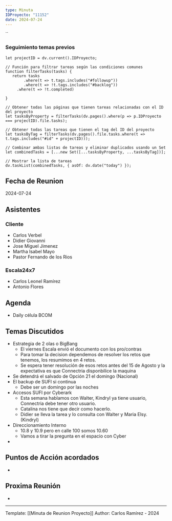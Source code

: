 ```yaml
---
type: Minuta
IDProyecto: "11152"
date: 2024-07-24
---
```


``

### Seguimiento temas previos

```dataviewjs
let projectID = dv.current().IDProyecto;

// Función para filtrar tareas según las condiciones comunes
function filterTasks(tasks) {
   return tasks
        .where(t => t.tags.includes("#followup"))
        .where(t => !t.tags.includes("#backlog"))
     .where(t => !t.completed)
        
}

// Obtener todas las páginas que tienen tareas relacionadas con el ID del proyecto
let tasksByProperty = filterTasks(dv.pages().where(p => p.IDProyecto === projectID).file.tasks);

// Obtener todas las tareas que tienen el tag del ID del proyecto
let tasksByTag = filterTasks(dv.pages().file.tasks.where(t => t.tags.includes("#id" + projectID)));

// Combinar ambas listas de tareas y eliminar duplicados usando un Set
let combinedTasks = [...new Set([...tasksByProperty, ...tasksByTag])];

// Mostrar la lista de tareas
dv.taskList(combinedTasks, { asOf: dv.date("today") });
 ```
## Fecha de Reunion
2024-07-24

## Asistentes

### Cliente
* Carlos Verbel
* Didier Giovanni
* Jose Miguel Jimenez
* Martha Isabel Mayo
* Pastor Fernando de los Rios
### Escala24x7
- Carlos Leonel Ramírez
-  Antonio Flores

## Agenda
* Daily célula BCOM
## Temas Discutidos
*  Estrategia de 2 olas o BigBang
	* El viernes Escala envió el documento con los pro/contras
	* Para tomar la decision dependemos de resolver los retos que tenemos, los resumimos en 4 retos.
	* Se espera tener resolución de esos retos antes del 15 de Agosto y la expectativa es que Connectria disponbilice la maquina 
* Se detendrá el salvado de Opción 21 el domingo (Nacional)
* El backup de SUFI si continua
	* Debe ser un domingo por las noches
* Accesos SUFI por Cyberark
	* Esta semana hablamos con Walter, Kindryl ya tiene usuario, Connectria debe tener otro usuario.
	* Catalina nos tiene que decir como hacerlo. 
	* Didier se lleva la tarea y lo consulta con Walter y Maria Elsy. (Kindryl)
* Direccionamiento Interno
	* 10.8 y 10.9 pero en calle 100 somos 10.60
	* Vamos a tirar la pregunta en el espacio con Cyber
* 


## Puntos de Acción acordados
*  

## Proxima Reunión
*   

---
Template: [[Minuta de Reunion Proyecto]]
Author: Carlos Ramírez - 2024
